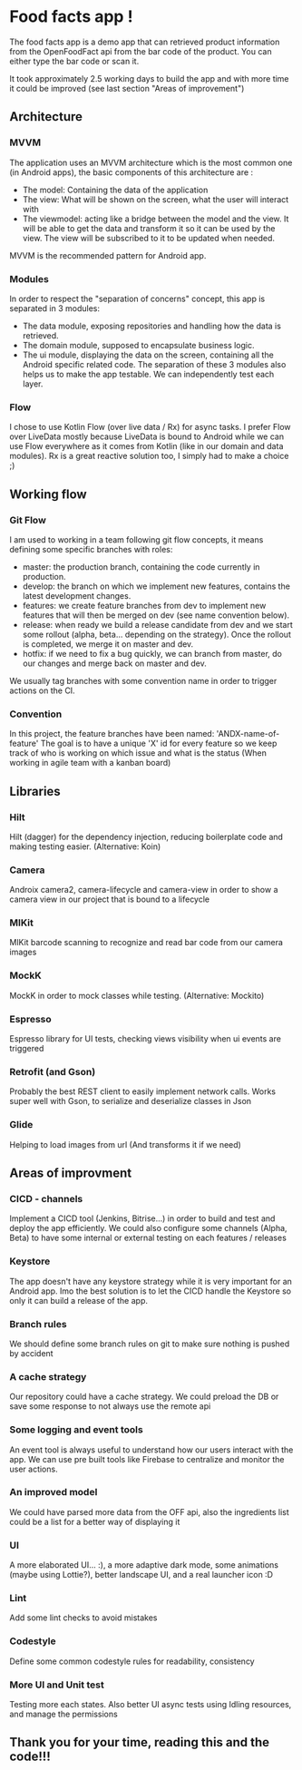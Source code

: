 # Food facts app !
The food facts app is a demo app that can retrieved product information from the OpenFoodFact api from the bar code of the product.
You can either type the bar code or scan it.

It took approximately 2.5 working days to build the app and with more time it could be improved (see last section "Areas of improvement")

## Architecture
### MVVM
The application uses an MVVM architecture which is the most common one (in Android apps), the basic components of this architecture are :
- The model: Containing the data of the application
- The view: What will be shown on the screen, what the user will interact with
- The viewmodel: acting like a bridge between the model and the view. It will be able to get the data and transform it so it can be used by the view. The view will be subscribed to it to be updated when needed.

MVVM is the recommended pattern for Android app.

### Modules
In order to respect the "separation of concerns" concept, this app is separated in 3 modules:
- The data module, exposing repositories and handling how the data is retrieved.
- The domain module, supposed to encapsulate business logic.
- The ui module, displaying the data on the screen, containing all the Android specific related code.
The separation of these 3 modules also helps us to make the app testable. We can independently test each layer.

### Flow
I chose to use Kotlin Flow (over live data / Rx) for async tasks.
I prefer Flow over LiveData mostly because LiveData is bound to Android while we can use Flow everywhere as it comes from Kotlin (like in our domain and data modules).
Rx is a great reactive solution too, I simply had to make a choice ;)

## Working flow
### Git Flow
I am used to working in a team following git flow concepts, it means defining some specific branches with roles:
- master: the production branch, containing the code currently in production.
- develop: the branch on which we implement new features, contains the latest development changes.
- features: we create feature branches from dev to implement new features that will then be merged on dev (see name convention below).
- release: when ready we build a release candidate from dev and we start some rollout (alpha, beta... depending on the strategy). Once the rollout is completed, we merge it on master and dev.
- hotfix: if we need to fix a bug quickly, we can branch from master, do our changes and merge back on master and dev.

We usually tag branches with some convention name in order to trigger actions on the CI.

### Convention
In this project, the feature branches have been named: 'ANDX-name-of-feature'
The goal is to have a unique 'X' id for every feature so we keep track of who is working on which issue and what is the status (When working in agile team with a kanban board)

## Libraries
### Hilt
Hilt (dagger) for the dependency injection, reducing boilerplate code and making testing easier. (Alternative: Koin)

### Camera
Androix camera2, camera-lifecycle and camera-view in order to show a camera view in our project that is bound to a lifecycle

### MlKit
MlKit barcode scanning to recognize and read bar code from our camera images

### MockK
MockK in order to mock classes while testing. (Alternative: Mockito)

### Espresso
Espresso library for UI tests, checking views visibility when ui events are triggered

### Retrofit (and Gson)
Probably the best REST client to easily implement network calls.
Works super well with Gson, to serialize and deserialize classes in Json

### Glide
Helping to load images from url (And transforms it if we need)

## Areas of improvment

### CICD - channels
Implement a CICD tool (Jenkins, Bitrise...) in order to build and test and deploy the app efficiently.
We could also configure some channels (Alpha, Beta) to have some internal or external testing on each features / releases

### Keystore
The app doesn't have any keystore strategy while it is very important for an Android app. Imo the best solution is to let the CICD handle the Keystore so only it can build a release of the app.

### Branch rules
We should define some branch rules on git to make sure nothing is pushed by accident

### A cache strategy
Our repository could have a cache strategy. We could preload the DB or save some response to not always use the remote api

### Some logging and event tools
An event tool is always useful to understand how our users interact with the app.
We can use pre built tools like Firebase to centralize and monitor the user actions.

### An improved model
We could have parsed more data from the OFF api, also the ingredients list could be a list for a better way of displaying it

### UI
A more elaborated UI... :), a more adaptive dark mode, some animations (maybe using Lottie?), better landscape UI, and a real launcher icon :D

### Lint
Add some lint checks to avoid mistakes

### Codestyle
Define some common codestyle rules for readability, consistency

### More UI and Unit test
Testing more each states. Also better UI async tests using Idling resources, and manage the permissions

## Thank you for your time, reading this and the code!!!